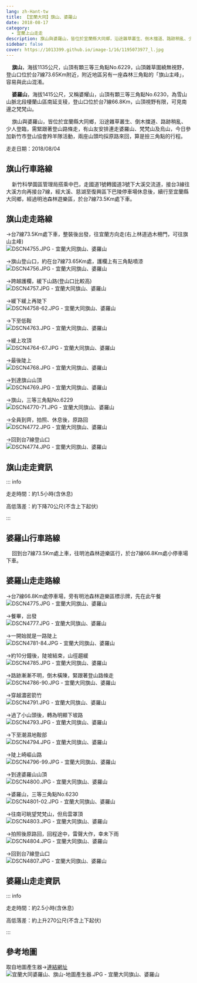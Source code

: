 ```yaml
---
lang: zh-Hant-tw
title: 【宜蘭大同】旗山、婆羅山
date: 2018-08-17
category: 
  - 宜蘭上山走走
description: 旗山與婆羅山，皆位於宜蘭縣大同鄉，沿途雜草叢生、倒木擋道、路跡稍亂、少人登臨，需緊跟著登山路條走，有山友安排連走婆羅山、梵梵山及烏山，今日參加新竹市登山協會羚羊隊活動，兩座山頭均採原路來回，算是撿三角點的行程。
sidebar: false
cover: https://1013399.github.io/image-1/16/1195073977_l.jpg
---
```


    **旗山**，海拔1135公尺，山頂有顆三等三角點No.6229，山頂雜草圍繞無視野，登山口位於台7線73.65Km附近，附近地區另有一座森林三角點的「旗山主峰」，容易與此山混淆。  

    **婆羅山**，海拔1415公尺，又稱婆耀山，山頂有顆三等三角點No.6230，為雪山山脈北段棲蘭山區南延支稜，登山口位於台7線66.8Km，山頂視野有限，可見南邊之梵梵山。  

    旗山與婆羅山，皆位於宜蘭縣大同鄉，沿途雜草叢生、倒木擋道、路跡稍亂、少人登臨，需緊跟著登山路條走，有山友安排連走婆羅山、梵梵山及烏山，今日參加新竹市登山協會羚羊隊活動，兩座山頭均採原路來回，算是撿三角點的行程。

<!-- more -->

走走日期：2018/08/04

## 旗山行車路線
    新竹科學園區管理局搭乘中巴，走國道1號轉國道3號下大溪交流道，接台3線往大溪方向再接台7線，經大溪、慈湖至復興區下巴陵停車場休息後，續行至宜蘭縣大同鄉，經過明池森林遊樂區，於台7線73.5Km處下車。

## 旗山走走路線
→台7線73.5Km處下車，整裝後出發，往宜蘭方向走(右上林道過木柵門，可往旗山主峰)  
![DSCN4755.JPG - 宜蘭大同旗山、婆羅山](https://1013399.github.io/image-1/16/1195074183_l.jpg)

→旗山登山口，約在台7線73.65Km處，護欄上有三角點噴漆  
![DSCN4756.JPG - 宜蘭大同旗山、婆羅山](https://1013399.github.io/image-1/16/1195074969_l.jpg)

→跨越護欄，緩下山路(登山口比較高)  
![DSCN4757.JPG - 宜蘭大同旗山、婆羅山](https://1013399.github.io/image-1/16/1195074184_l.jpg)

→緩下緩上再陡下  
![DSCN4758-62.JPG - 宜蘭大同旗山、婆羅山](https://1013399.github.io/image-1/16/1195075070_l.jpg)

→下至低鞍  
![DSCN4763.JPG - 宜蘭大同旗山、婆羅山](https://1013399.github.io/image-1/16/1195074381_l.jpg)

→緩上攻頂  
![DSCN4764-67.JPG - 宜蘭大同旗山、婆羅山](https://1013399.github.io/image-1/16/1195075071_l.jpg)

→最後陡上  
![DSCN4768.JPG - 宜蘭大同旗山、婆羅山](https://1013399.github.io/image-1/16/1195074186_l.jpg)

→到達旗山山頂  
![DSCN4769.JPG - 宜蘭大同旗山、婆羅山](https://1013399.github.io/image-1/16/1195074773_l.jpg)

→旗山，三等三角點No.6229  
![DSCN4770-71.JPG - 宜蘭大同旗山、婆羅山](https://1013399.github.io/image-1/16/1195074187_l.jpg)

→全員到齊，拍照、休息後，原路回  
![DSCN4772.JPG - 宜蘭大同旗山、婆羅山](https://1013399.github.io/image-1/16/1195075072_l.jpg)

→回到台7線登山口  
![DSCN4774.JPG - 宜蘭大同旗山、婆羅山](https://1013399.github.io/image-1/16/1195074382_l.jpg)

## 旗山走走資訊
::: info

走走時間：約1.5小時(含休息)

高低落差：約下降70公尺(不含上下起伏)

:::

## 婆羅山行車路線
    回到台7線73.5Km處上車，往明池森林遊樂區行，於台7線66.8Km處小停車場下車。

## 婆羅山走走路線
→台7線66.8Km處停車場，旁有明池森林遊樂區標示牌，先在此午餐  
![DSCN4775.JPG - 宜蘭大同旗山、婆羅山](https://1013399.github.io/image-1/16/1195074872_l.jpg)

→餐畢，出發  
![DSCN4777.JPG - 宜蘭大同旗山、婆羅山](https://1013399.github.io/image-1/16/1195074383_l.jpg)

→一開始就是一路陡上  
![DSCN4781-84.JPG - 宜蘭大同旗山、婆羅山](https://1013399.github.io/image-1/16/1195074971_l.jpg)

→約10分鐘後，陡坡結束，山徑趨緩  
![DSCN4785.JPG - 宜蘭大同旗山、婆羅山](https://1013399.github.io/image-1/16/1195075073_l.jpg)

→路跡漸漸不明，倒木橫陳，緊跟著登山路條走  
![DSCN4786-90.JPG - 宜蘭大同旗山、婆羅山](https://1013399.github.io/image-1/16/1195074188_l.jpg)

→穿越濃密箭竹  
![DSCN4791.JPG - 宜蘭大同旗山、婆羅山](https://1013399.github.io/image-1/16/1195074480_l.jpg)

→過了小山頭後，轉為明顯下坡路  
![DSCN4793.JPG - 宜蘭大同旗山、婆羅山](https://1013399.github.io/image-1/16/1195074873_l.jpg)

→下至潮濕地鞍部  
![DSCN4794.JPG - 宜蘭大同旗山、婆羅山](https://1013399.github.io/image-1/16/1195074189_l.jpg)

→陡上崎嶇山路  
![DSCN4796-99.JPG - 宜蘭大同旗山、婆羅山](https://1013399.github.io/image-1/16/1195074874_l.jpg)

→到達婆羅山山頂  
![DSCN4800.JPG - 宜蘭大同旗山、婆羅山](https://1013399.github.io/image-1/16/1195074673_l.jpg)

→婆羅山，三等三角點No.6230  
![DSCN4801-02.JPG - 宜蘭大同旗山、婆羅山](https://1013399.github.io/image-1/16/1195074570_l.jpg)

→往南可眺望梵梵山，但烏雲罩頂  
![DSCN4803.JPG - 宜蘭大同旗山、婆羅山](https://1013399.github.io/image-1/16/1195073977_l.jpg)

→拍照後原路回，回程途中，雷聲大作，幸未下雨  
![DSCN4804.JPG - 宜蘭大同旗山、婆羅山](https://1013399.github.io/image-1/16/1195074674_l.jpg)

→回到台7線登山口  
![DSCN4807.JPG - 宜蘭大同旗山、婆羅山](https://1013399.github.io/image-1/16/1195074675_l.jpg)

## 婆羅山走走資訊
::: info

走走時間：約2.5小時(含休息)

高低落差：約上升270公尺(不含上下起伏)

:::

## 參考地圖
取自地圖產生器→[連結網址](https://map.happyman.idv.tw/)  
![宜蘭大同婆羅山、旗山-地圖產生器.JPG - 宜蘭大同旗山、婆羅山](https://1013399.github.io/image-1/16/1195075165_l.jpg)